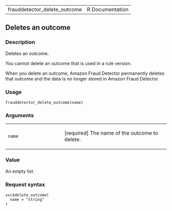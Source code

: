 <table style="width: 100%;">
<tbody>
<tr class="odd">
<td>frauddetector_delete_outcome</td>
<td style="text-align: right;">R Documentation</td>
</tr>
</tbody>
</table>

## Deletes an outcome

### Description

Deletes an outcome.

You cannot delete an outcome that is used in a rule version.

When you delete an outcome, Amazon Fraud Detector permanently deletes
that outcome and the data is no longer stored in Amazon Fraud Detector.

### Usage

    frauddetector_delete_outcome(name)

### Arguments

<table>
<colgroup>
<col style="width: 35%" />
<col style="width: 65%" />
</colgroup>
<tbody>
<tr class="odd">
<td><code id="frauddetector_delete_outcome_:_name">name</code></td>
<td><p>[required] The name of the outcome to delete.</p></td>
</tr>
</tbody>
</table>

### Value

An empty list.

### Request syntax

    svc$delete_outcome(
      name = "string"
    )
